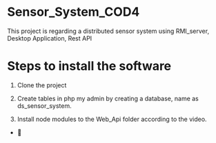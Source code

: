 # Sensor_System_COD4
This project is regarding a distributed sensor system using RMI_server, Desktop Application, Rest API

# Steps to install the software

1. Clone the project

2. Create tables in php my admin by creating a database, name as ds_sensor_system.

3. Install node modules to the Web_Api folder according to the video.

* 💪
